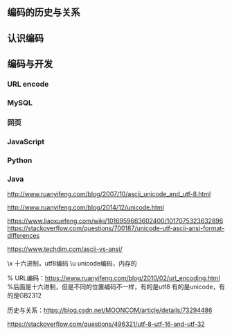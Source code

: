 [](https://devtool.tech/utf8)

## 编码的历史与关系

## 认识编码

## 编码与开发

### URL encode
### MySQL
### 网页
### JavaScript
### Python
### Java

http://www.ruanyifeng.com/blog/2007/10/ascii_unicode_and_utf-8.html

http://www.ruanyifeng.com/blog/2014/12/unicode.html

https://www.liaoxuefeng.com/wiki/1016959663602400/1017075323632896
\
https://stackoverflow.com/questions/700187/unicode-utf-ascii-ansi-format-differences

https://www.techdim.com/ascii-vs-ansi/

\x 十六进制，utf8编码
\u unicode编码，内存的

% URL编码：https://www.ruanyifeng.com/blog/2010/02/url_encoding.html
%后面是十六进制，但是不同的位置编码不一样，有的是utf8 有的是unicode，有的是GB2312

历史与关系：https://blog.csdn.net/MOONCOM/article/details/73294486

https://stackoverflow.com/questions/496321/utf-8-utf-16-and-utf-32